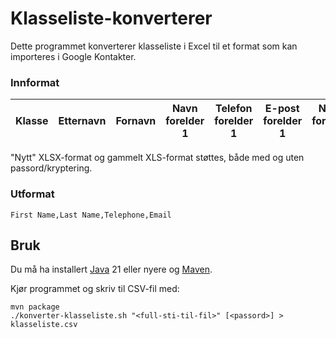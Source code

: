 # Klasseliste-konverterer

Dette programmet konverterer klasseliste i Excel til et format som kan importeres i Google Kontakter.

### Innformat

| Klasse | Etternavn | Fornavn | Navn forelder 1 | Telefon forelder 1 | E-post forelder 1 | Navn forelder 2 | Telefon forelder 2 | E-post forelder 2 |
|--------|-----------|---------|-----------------|--------------------|-------------------|-----------------|--------------------|-------------------|

"Nytt" XLSX-format og gammelt XLS-format støttes, både med og uten passord/kryptering.

### Utformat

```text
First Name,Last Name,Telephone,Email
```

## Bruk

Du må ha installert [Java](https://adoptium.net/installation/) 21 eller nyere
og [Maven](https://maven.apache.org/install.html).

Kjør programmet og skriv til CSV-fil med:

```shell
mvn package
./konverter-klasseliste.sh "<full-sti-til-fil>" [<passord>] > klasseliste.csv
```
